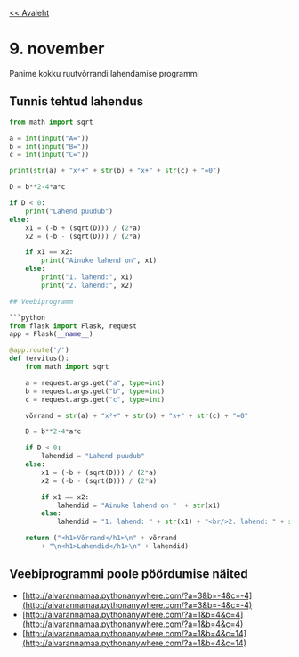 [<< Avaleht](/)

<style>
.pre {
    font-family: monospace;
    white-space: pre;
}

aside.notice {
    background-color:#fffed6;
    border-color: black;
    border-width: 1px;
    padding: 10px;
    margin-bottom: 20px;
}

</style>

# 9. november 

Panime kokku ruutvõrrandi lahendamise programmi

## Tunnis tehtud lahendus

```python
from math import sqrt

a = int(input("A="))
b = int(input("B="))
c = int(input("C="))

print(str(a) + "x²+" + str(b) + "x+" + str(c) + "=0")

D = b**2-4*a*c

if D < 0:
    print("Lahend puudub")
else:
    x1 = (-b + (sqrt(D))) / (2*a)
    x2 = (-b - (sqrt(D))) / (2*a)

    if x1 == x2:
        print("Ainuke lahend on", x1)
    else:
        print("1. lahend:", x1)
        print("2. lahend:", x2)

## Veebiprogramm

```python
from flask import Flask, request
app = Flask(__name__)

@app.route('/')
def tervitus():
    from math import sqrt

    a = request.args.get("a", type=int)
    b = request.args.get("b", type=int)
    c = request.args.get("c", type=int)

    võrrand = str(a) + "x²+" + str(b) + "x+" + str(c) + "=0"

    D = b**2-4*a*c

    if D < 0:
        lahendid = "Lahend puudub"
    else:
        x1 = (-b + (sqrt(D))) / (2*a)
        x2 = (-b - (sqrt(D))) / (2*a)

        if x1 == x2:
            lahendid = "Ainuke lahend on "  + str(x1)
        else:
            lahendid = "1. lahend: " + str(x1) + "<br/>2. lahend: " + str(x2)

    return ("<h1>Võrrand</h1>\n" + võrrand
        + "\n<h1>Lahendid</h1>\n" + lahendid)

```

## Veebiprogrammi poole pöördumise näited

* [http://aivarannamaa.pythonanywhere.com/?a=3&b=-4&c=-4](http://aivarannamaa.pythonanywhere.com/?a=3&b=-4&c=-4)
* [http://aivarannamaa.pythonanywhere.com/?a=1&b=4&c=4](http://aivarannamaa.pythonanywhere.com/?a=1&b=4&c=4)
* [http://aivarannamaa.pythonanywhere.com/?a=1&b=4&c=14](http://aivarannamaa.pythonanywhere.com/?a=1&b=4&c=14)


